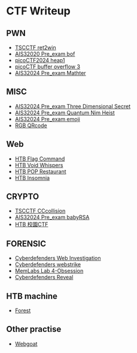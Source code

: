 CTF Writeup
===
PWN
---

- [TSCCTF ret2win](https://alert-city-013.notion.site/PWN-ret2win-f6d37833fa9742c3bb12b3af8f0a766c?pvs=4)
- [AIS32020 Pre_exam bof](https://alert-city-013.notion.site/bof-a11d95bfe0674580966b64b39db6b91d?pvs=4)
- [picoCTF2024 heap1](https://alert-city-013.notion.site/PWN-heap-1-c034e76acfd54d1e9e5d4284fbc76fe7?pvs=4)
- [picoCTF buffer overflow 3](https://alert-city-013.notion.site/buffer-overflow-3-43f8cc05ad3b4cc88287de1e4d8e20e7?pvs=4)
- [AIS32024 Pre_exam Mathter](https://alert-city-013.notion.site/pwn-Mathter-3bf1dcc5163a4a00b9f8b4d9f9a23b80?pvs=4)

MISC
---
- [AIS32024 Pre_exam Three Dimensional Secret](https://alert-city-013.notion.site/misc-Three-Dimensional-Secret-463c1efb84d847bbb8fafa8f5a04b7f5?pvs=4)
- [AIS32024 Pre_exam Quantum Nim Heist](https://alert-city-013.notion.site/misc-Quantum-Nim-Heist-4a08d4e8d73141afa4bbb90fd407b7de?pvs=4)
- [AIS32024 Pre_exam emoji](https://alert-city-013.notion.site/misc-emoji-2a7a7983fae0474c9b770ac144daaa6c?pvs=4)
- [RGB QRcode](https://alert-city-013.notion.site/RGB-QRcode-4bdb83c6c1564c61955c495143b9bd8e?pvs=4)

Web
---
- [HTB Flag Command](https://hackmd.io/KKVDAYa9Te-So7jRDwEG-g?both#Flag-Command)
- [HTB Void Whispers](https://hackmd.io/KKVDAYa9Te-So7jRDwEG-g?both#Void-Whispers)
- [HTB POP Restaurant](https://hackmd.io/KKVDAYa9Te-So7jRDwEG-g?both#POP-Restaurant)
- [HTB Insomnia](https://hackmd.io/KKVDAYa9Te-So7jRDwEG-g?both#Insomnia)

CRYPTO
---

- [TSCCTF CCcollision](https://alert-city-013.notion.site/Crypto-CCcollision-8b10c29e97b343b7bbe3748509b7ef28?pvs=4)
- [AIS32024 Pre_exam babyRSA](https://alert-city-013.notion.site/crypto-babyRSA-37816c0c106b4e43813e1811fcafa12a?pvs=4)
- [HTB 校園CTF](https://alert-city-013.notion.site/crypto-a7d7c22286ff4a48b2969cb3e1192fb1?pvs=4)

FORENSIC
---
- [Cyberdefenders Web Investigation](https://alert-city-013.notion.site/Web-Investigation-ac00593ad4c244818e062681db865af8?pvs=4)
- [Cyberdefenders webstrike](https://alert-city-013.notion.site/webstrike-099f970061ee4246ab3a30d5a92de389?pvs=4)
- [MemLabs Lab 4-Obsession](https://hackmd.io/@singhui/BJmOfDUSkl)
- [Cyberdefenders Reveal](https://hackmd.io/@singhui/BJ3wLBhnC)

HTB machine
---
- [Forest](https://hackmd.io/@singhui/SyC_DpUV1l)

Other practise
---
- [Webgoat](https://alert-city-013.notion.site/Webgoat-11b9f6124cee47e5ba52a95b1c1fa652?pvs=4)
